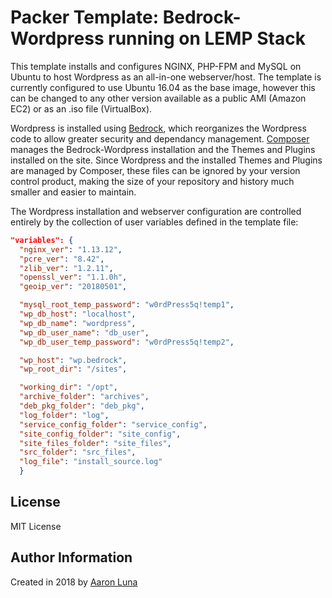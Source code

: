 # Packer Template: Bedrock-Wordpress running on LEMP Stack
This template installs and configures NGINX, PHP-FPM and MySQL on Ubuntu to host Wordpress as an all-in-one webserver/host. The template is currently configured to use Ubuntu 16.04 as the base image, however this can be changed to any other version available as a public AMI (Amazon EC2) or as an .iso file (VirtualBox).

Wordpress is installed using [Bedrock](https://github.com/roots/bedrock), which reorganizes the Wordpress code to allow greater security and dependancy management. [Composer](https://getcomposer.org) manages the Bedrock-Wordpress installation and the Themes and Plugins installed on the site. Since Wordpress and the installed Themes and Plugins are managed by Composer, these files can be ignored by your version control product, making the size of your repository and history much smaller and easier to maintain.

The Wordpress installation and webserver configuration are controlled entirely by the collection of user variables defined in the template file:

```JSON
"variables": {
  "nginx_ver": "1.13.12",
  "pcre_ver": "8.42",
  "zlib_ver": "1.2.11",
  "openssl_ver": "1.1.0h",
  "geoip_ver": "20180501",

  "mysql_root_temp_password": "w0rdPress5q!temp1",
  "wp_db_host": "localhost",
  "wp_db_name": "wordpress",
  "wp_db_user_name": "db_user",
  "wp_db_user_temp_password": "w0rdPress5q!temp2",

  "wp_host": "wp.bedrock",
  "wp_root_dir": "/sites",

  "working_dir": "/opt",
  "archive_folder": "archives",
  "deb_pkg_folder": "deb_pkg",
  "log_folder": "log",
  "service_config_folder": "service_config",
  "site_config_folder": "site_config",
  "site_files_folder": "site_files",
  "src_folder": "src_files",
  "log_file": "install_source.log"
  }
```

## License
MIT License

## Author Information
Created in 2018 by [Aaron Luna](https://alunablog.com)
